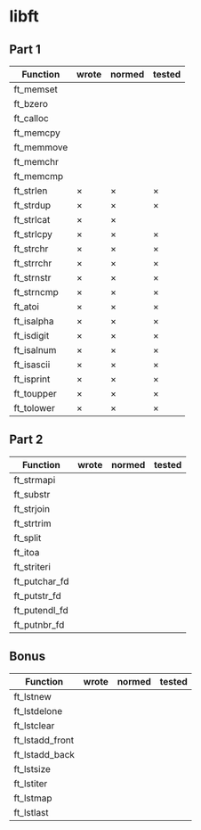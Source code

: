 # libft


## Part 1
|Function|wrote|normed|tested|
|--------|-----|------|------|
|ft\_memset|||
|ft\_bzero|||
|ft\_calloc|||
|ft\_memcpy|||
|ft\_memmove|||
|ft\_memchr|||
|ft\_memcmp|||
|ft\_strlen|×|×|×|
|ft\_strdup|×|×|×|
|ft\_strlcat|×|×||
|ft\_strlcpy|×|×|×|
|ft\_strchr|×|×|×|
|ft\_strrchr|×|×|×|
|ft\_strnstr|×|×|×|
|ft\_strncmp|×|×|×|
|ft\_atoi|×|×|×|
|ft\_isalpha|×|×|×|
|ft\_isdigit|×|×|×|
|ft\_isalnum|×|×|×|
|ft\_isascii|×|×|×|
|ft\_isprint|×|×|×|
|ft\_toupper|×|×|×|
|ft\_tolower|×|×|×|

## Part 2
|Function|wrote|normed|tested|
|--------|-----|------|------|
|ft\_strmapi||||
|ft\_substr||||
|ft\_strjoin||||
|ft\_strtrim||||
|ft\_split||||
|ft\_itoa||||
|ft\_striteri||||
|ft\_putchar\_fd||||
|ft\_putstr\_fd||||
|ft\_putendl\_fd||||
|ft\_putnbr\_fd||||

## Bonus
|Function|wrote|normed|tested|
|--------|-----|------|------|
|ft\_lstnew||||
|ft\_lstdelone||||
|ft\_lstclear||||
|ft\_lstadd\_front||||
|ft\_lstadd\_back||||
|ft\_lstsize||||
|ft\_lstiter||||
|ft\_lstmap||||
|ft\_lstlast||||

